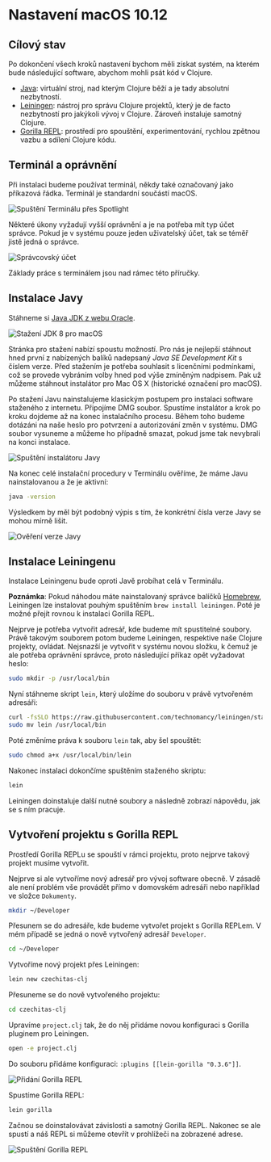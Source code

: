 # Nastavení macOS 10.12

## Cílový stav

Po dokončení všech kroků nastavení bychom měli získat systém, na kterém bude následující software, abychom mohli psát kód v Clojure.

- [Java](https://java.com/): virtuální stroj, nad kterým Clojure běží a je tady absolutní nezbytností.
- [Leiningen](https://leiningen.org/): nástroj pro správu Clojure projektů, který je de facto nezbytností pro jakýkoli vývoj v Clojure. Zároveň instaluje samotný Clojure.
- [Gorilla REPL](http://gorilla-repl.org/index.html): prostředí pro spouštění, experimentování, rychlou zpětnou vazbu a sdílení Clojure kódu.


## Terminál a oprávnění

Při instalaci budeme používat terminál, někdy také označovaný jako příkazová řádka. Terminál je standardní součástí macOS.

![Spuštění Terminálu přes Spotlight](images/macos/launch-terminal.png)

Některé úkony vyžadují vyšší oprávnění a je na potřeba mít typ účet správce. Pokud je v systému pouze jeden uživatelský účet, tak se téměř jistě jedná o správce.

![Správcovský účet](images/macos/administrator-account.png)

Základy práce s terminálem jsou nad rámec této příručky.

## Instalace Javy

Stáhneme si [Java JDK z webu Oracle](http://www.oracle.com/technetwork/java/javase/downloads/jdk8-downloads-2133151.html).

![Stažení JDK 8 pro macOS](images/macos/download-java.png)

Stránka pro stažení nabízí spoustu možností. Pro nás je nejlepší stáhnout hned první z nabízených balíků nadepsaný *Java SE Development Kit* s číslem verze. Před stažením je potřeba souhlasit s licenčními podmínkami, což se provede vybráním volby hned pod výše zmíněným nadpisem. Pak už můžeme stáhnout instalátor pro Mac OS X (historické označení pro macOS).

Po stažení Javu nainstalujeme klasickým postupem pro instalaci software staženého z internetu. Připojíme DMG soubor. Spustíme instalátor a krok po kroku dojdeme až na konec instalačního procesu. Během toho budeme dotázáni na naše heslo pro potvrzení a autorizování změn v systému. DMG soubor vysuneme a můžeme ho případně smazat, pokud jsme tak nevybrali na konci instalace.

![Spuštění instalátoru Javy](images/macos/install-java.png)

Na konec celé instalační procedury v Terminálu ověříme, že máme Javu nainstalovanou a že je aktivní:

```bash
java -version
```

Výsledkem by měl být podobný výpis s tím, že konkrétní čísla verze Javy se mohou mírně lišit.

![Ověření verze Javy](images/macos/verify-java.png)


## Instalace Leiningenu

Instalace Leiningenu bude oproti Javě probíhat celá v Terminálu.

**Poznámka**: Pokud náhodou máte nainstalovaný správce balíčků [Homebrew](http://brew.sh/), Leiningen lze instalovat pouhým spuštěním `brew install leiningen`. Poté je možné přejít rovnou k instalaci Gorilla REPL.

Nejprve je potřeba vytvořit adresář, kde budeme mít spustitelné soubory. Právě takovým souborem potom budeme Leiningen, respektive naše Clojure projekty, ovládat. Nejsnazší je vytvořit v systému novou složku, k čemuž je ale potřeba oprávnění správce, proto následující příkaz opět vyžadovat heslo:

```bash
sudo mkdir -p /usr/local/bin
```

Nyní stáhneme skript `lein`, který uložíme do souboru v právě vytvořeném adresáři:

```bash
curl -fsSLO https://raw.githubusercontent.com/technomancy/leiningen/stable/bin/lein
sudo mv lein /usr/local/bin
```

Poté změníme práva k souboru `lein` tak, aby šel spouštět:

```bash
sudo chmod a+x /usr/local/bin/lein
```

Nakonec instalaci dokončíme spuštěním staženého skriptu:

```bash
lein
```

Leiningen doinstaluje další nutné soubory a následně zobrazí nápovědu, jak se s ním pracuje.


## Vytvoření projektu s Gorilla REPL

Prostředí Gorilla REPLu se spouští v rámci projektu, proto nejprve takový projekt musíme vytvořit.

Nejprve si ale vytvoříme nový adresář pro vývoj software obecně. V zásadě ale není problém vše provádět přímo v domovském adresáři nebo například ve složce `Dokumenty`.

```bash
mkdir ~/Developer
```

Přesunem se do adresáře, kde budeme vytvořet projekt s Gorilla REPLem. V mém případě se jedná o nově vytvořený adresář `Developer`.

```bash
cd ~/Developer
```

Vytvoříme nový projekt přes Leiningen:

```bash
lein new czechitas-clj
```

Přesuneme se do nově vytvořeného projektu:

```bash
cd czechitas-clj
```

Upravíme `project.clj` tak, že do něj přidáme novou konfiguraci s Gorilla pluginem pro Leiningen.

```bash
open -e project.clj
```

Do souboru přidáme konfiguraci: `:plugins [[lein-gorilla "0.3.6"]]`.

![Přidání Gorilla REPL](images/macos/gorilla-plugin.png)

Spustíme Gorilla REPL:

```bash
lein gorilla
```

Začnou se doinstalovávat závislosti a samotný Gorilla REPL. Nakonec se ale spustí a náš REPL si můžeme otevřít v prohlížeči na zobrazené adrese.

![Spuštění Gorilla REPL](images/macos/launch-gorilla.png)
